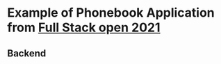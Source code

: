 # Example of Phonebook Application from [Full Stack open 2021](https://fullstackopen.com/)

## Backend